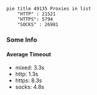
```mermaid
pie title 49135 Proxies in list
    "HTTP" : 21521
    "HTTPS": 5794
    "SOCKS" : 26981
```

### Some Info
#### Average Timeout

- mixed: 3.3s
- http: 1.3s
- https: 8.3s
- socks: 4.8s